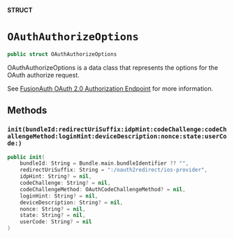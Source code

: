 **STRUCT**

# `OAuthAuthorizeOptions`

```swift
public struct OAuthAuthorizeOptions
```

OAuthAuthorizeOptions is a data class that represents the options for the OAuth authorize request.

See [FusionAuth OAuth 2.0 Authorization Endpoint](https://fusionauth.io/docs/lifecycle/authenticate-users/oauth/endpoints#authorize)
for more information.

## Methods
### `init(bundleId:redirectUriSuffix:idpHint:codeChallenge:codeChallengeMethod:loginHint:deviceDescription:nonce:state:userCode:)`

```swift
public init(
    bundleId: String = Bundle.main.bundleIdentifier ?? "",
    redirectUriSuffix: String = ":/oauth2redirect/ios-provider",
    idpHint: String? = nil,
    codeChallenge: String? = nil,
    codeChallengeMethod: OAuthCodeChallengeMethod? = nil,
    loginHint: String? = nil,
    deviceDescription: String? = nil,
    nonce: String? = nil,
    state: String? = nil,
    userCode: String? = nil
)
```
